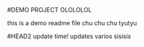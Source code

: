 #DEMO PROJECT OLOLOLOL

this is a demo readme file
chu chu chu
tyutyu

#HEAD2 update time!
updates varios
sisisis